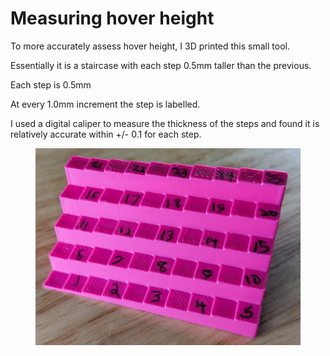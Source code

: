 # Measuring hover height

To more accurately assess hover height, I 3D printed this small tool.

Essentially it is a staircase with each step 0.5mm taller than the previous.

Each step is 0.5mm

At every 1.0mm increment the step is labelled.

I used a digital caliper to measure the thickness of the steps and found it is relatively accurate within +/- 0.1 for each step.

<figure><img src="../../.gitbook/assets/PXL_20240426_7P_hover_height_tool (2).jpg" alt=""><figcaption></figcaption></figure>
